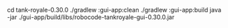 cd tank-royale-0.30.0
./gradlew :gui-app:clean
./gradlew :gui-app:build
java -jar ./gui-app/build/libs/robocode-tankroyale-gui-0.30.0.jar